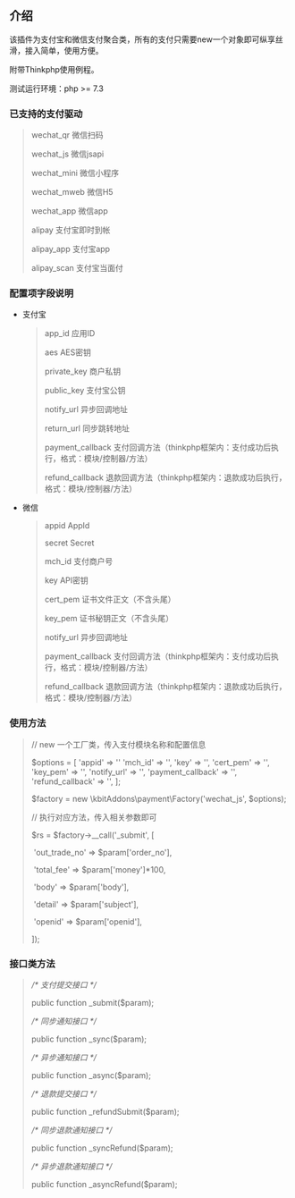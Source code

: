 ## 介绍

该插件为支付宝和微信支付聚合类，所有的支付只需要new一个对象即可纵享丝滑，接入简单，使用方便。

附带Thinkphp使用例程。

测试运行环境：php >= 7.3



### 已支持的支付驱动



> wechat_qr			微信扫码
>
> wechat_js			 微信jsapi
>
> wechat_mini		微信小程序
>
> wechat_mweb	 微信H5
>
> wechat_app		 微信app
>
> alipay					支付宝即时到帐
>
> alipay_app		   支付宝app
>
> alipay_scan		  支付宝当面付



### 配置项字段说明

- 支付宝

  > app_id	应用ID
  >
  > aes	AES密钥
  >
  > private_key	商户私钥
  >
  > public_key	支付宝公钥
  >
  > notify_url	异步回调地址
  >
  > return_url	同步跳转地址
  >
  > payment_callback	支付回调方法（thinkphp框架内：支付成功后执行，格式：模块/控制器/方法）
  >
  > refund_callback	退款回调方法（thinkphp框架内：退款成功后执行，格式：模块/控制器/方法）

  

- 微信

  > appid	AppId
  >
  > secret	Secret
  >
  > mch_id	支付商户号
  >
  > key	API密钥
  >
  > cert_pem	证书文件正文（不含头尾）
  >
  > key_pem	证书秘钥正文（不含头尾）
  >
  > notify_url	异步回调地址
  >
  > payment_callback	支付回调方法（thinkphp框架内：支付成功后执行，格式：模块/控制器/方法）
  >
  > refund_callback	退款回调方法（thinkphp框架内：退款成功后执行，格式：模块/控制器/方法）
  
  

### 使用方法



> // new 一个工厂类，传入支付模块名称和配置信息
>
> $options = [
> 	'appid' => ''
> 	'mch_id' => '',
> 	'key' => '',
> 	'cert_pem' => '',
> 	'key_pem' => '',
> 	'notify_url' => '',
> 	'payment_callback' => '',
> 	'refund_callback' => '',
> ];
>
> $factory = new \kbitAddons\payment\Factory('wechat_js', $options);
>
> // 执行对应方法，传入相关参数即可
>
> $rs = $factory->__call('_submit', [
>
> ​      'out_trade_no' => $param['order_no'],
>
> ​      'total_fee' => $param['money']*100,
>
> ​      'body'     => $param['body'],
>
> ​      'detail'    => $param['subject'],
>
> ​      'openid'    => $param['openid'],
>
> ]);

### 接口类方法

> */\* 支付提交接口 \*/*
>
>   public function _submit($param);
>
>   */\* 同步通知接口 \*/*
>
>   public function _sync($param);
>
>   */\* 异步通知接口 \*/*
>
>   public function _async($param);
>
>   */\* 退款提交接口 \*/*
>
>   public function _refundSubmit($param);
>
>   */\* 同步退款通知接口 \*/*
>
>   public function _syncRefund($param);
>
>   */\* 异步退款通知接口 \*/*
>
>   public function _asyncRefund($param);
